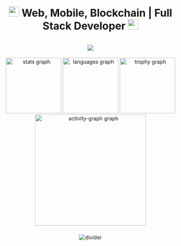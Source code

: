 <h1 align="center">
  <img src="https://media.giphy.com/media/hvRJCLFzcasrR4ia7z/giphy.gif" width="28">
  Web, Mobile, Blockchain | Full Stack Developer
  <img src="https://media.giphy.com/media/hvRJCLFzcasrR4ia7z/giphy.gif" width="28">
  <br />
  <br />
  <img src="https://profile-counter.glitch.me/yamataku0518/count.svg" />
</h1>

<div align="center">
  <img src="https://github-readme-stats.vercel.app/api?username=kallis312&hide_title=false&hide_rank=false&show_icons=true&include_all_commits=true&count_private=true&disable_animations=false&theme=dracula&locale=en&hide_border=false&order=1" height="150" alt="stats graph"  />
  <img src="https://github-readme-stats.vercel.app/api/top-langs?username=kallis312&locale=en&hide_title=false&layout=compact&card_width=320&langs_count=5&theme=dracula&hide_border=false&order=2" height="150" alt="languages graph"  />
  <img src="https://github-profile-trophy.vercel.app?username=kallis312&theme=dracula&column=-1&row=1&margin-w=8&margin-h=8&no-bg=false&no-frame=false&order=4" height="150" alt="trophy graph"  />
  <img src="https://github-readme-activity-graph.vercel.app/graph?username=kallis312&radius=16&theme=dracula&area=true&order=5&hide_border=false&hide_title=false" height="300" alt="activity-graph graph"  />
</div>

###

<div align="center">
  <img src="./divider2.png" alt="divider"/>
</div>
